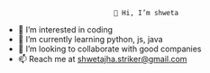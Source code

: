                               👋 Hi, I’m shweta 
- 👀 I’m interested in coding
- 🌱 I’m currently learning python, js, java
- 💞️ I’m looking to collaborate with good companies
- 📫 Reach me at shwetajha.striker@gmail.com

<!---
shwetajha24/shwetajha24 is a ✨ special ✨ repository because its `README.md` (this file) appears on your GitHub profile.
You can click the Preview link to take a look at your changes.
--->
